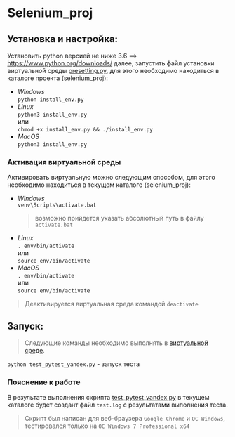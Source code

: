 # Selenium_proj

## Установка и настройка:

Установить python версией не ниже 3.6 ==> https://www.python.org/downloads/ далее, запустить файл установки виртуальной среды [presetting.py](https://github.com/mikibouns/selenium_proj/blob/master/presetting.py), для этого необходимо находиться в каталоге проекта (selenium_proj):
  + *Windows*  
     ```python install_env.py```
  + *Linux*  
     ```python3 install_env.py```   
     или  
     ```chmod +x install_env.py && ./install_env.py```  
  + *MacOS*  
     ```python3 install_env.py```  

### Активация виртуальной среды
Активировать виртуальную можно следующим способом, для этого необходимо находиться в текущем каталоге (selenium_proj):  
  + *Windows*  
      ```venv\Scripts\activate.bat```
      > возможно прийдется указать абсолютный путь в файлу `activate.bat`
  + *Linux*  
      ```. env/bin/activate```  
      или  
      ```source env/bin/activate```  
  + *MacOS*  
     ```. env/bin/activate```  
     или  
     ```source env/bin/activate```
> Деактивируется виртуальная среда командой `deactivate`

## Запуск:

> Следующие команды необходимо выполнять в [виртуальной среде](#Активация-виртуальной-среды). 

`python test_pytest_yandex.py` - запуск теста

### Пояснение к работе

В результате выполнения скрипта [test_pytest_yandex.py](https://github.com/mikibouns/selenium_proj/blob/master/test_pytest_yandex.py) в текущем каталоге будет создант файл `test.log` с результатами выполнения теста.

>Скрипт был написан для веб-браузера `Google Chrome` и `OC Windows`, тестировался только на `ОС Windows 7 Professional x64`
